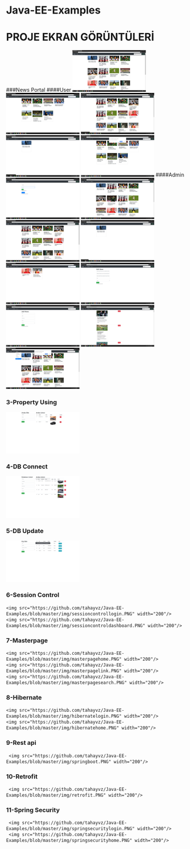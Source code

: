 # Java-EE-Examples

# PROJE EKRAN GÖRÜNTÜLERİ
 ###News Portal
  ####User
  <img src="https://github.com/tahayvz/Java-EE-Examples/blob/master/img/newsportaluserdashboard.PNG" width="200"/>
  <img src="https://github.com/tahayvz/Java-EE-Examples/blob/master/img/newsportalusersearch.PNG" width="200"/>
  <img src="https://github.com/tahayvz/Java-EE-Examples/blob/master/img/newsportalusersporcategory.PNG" width="200"/>
  <img src="https://github.com/tahayvz/Java-EE-Examples/blob/master/img/newsportalusertechcategory.PNG" width="200"/>
  <img src="https://github.com/tahayvz/Java-EE-Examples/blob/master/img/newsportaluserexit.PNG" width="200"/>
  ####Admin
  <img src="https://github.com/tahayvz/Java-EE-Examples/blob/master/img/newsportallogin.PNG" width="200"/>
  <img src="https://github.com/tahayvz/Java-EE-Examples/blob/master/img/newsportaldashboard.PNG" width="200"/>
  <img src="https://github.com/tahayvz/Java-EE-Examples/blob/master/img/newsportalsporcategory.PNG" width="200"/>
  <img src="https://github.com/tahayvz/Java-EE-Examples/blob/master/img/newsportaltechcategory.PNG" width="200"/>
  <img src="https://github.com/tahayvz/Java-EE-Examples/blob/master/img/newsportalsearch.PNG" width="200"/>
  <img src="https://github.com/tahayvz/Java-EE-Examples/blob/master/img/newsportaleditnews.PNG" width="200"/>
  <img src="https://github.com/tahayvz/Java-EE-Examples/blob/master/img/newsportaladdnews.PNG" width="200"/>
  <img src="https://github.com/tahayvz/Java-EE-Examples/blob/master/img/newsportal deletenews.PNG" width="200"/>
  <img src="https://github.com/tahayvz/Java-EE-Examples/blob/master/img/newsportalexit.PNG" width="200"/>

 ### 3-Property Using
   <img src="https://github.com/tahayvz/Java-EE-Examples/blob/master/img/propertyusing.PNG" width="200"/>

 ### 4-DB Connect
   <img src="https://github.com/tahayvz/Java-EE-Examples/blob/master/img/database.PNG" width="200"/>

### 5-DB Update
   <img src="https://github.com/tahayvz/Java-EE-Examples/blob/master/img/DBUpdate.PNG" width="200"/>

 ### 6-Session Control
    <img src="https://github.com/tahayvz/Java-EE-Examples/blob/master/img/sessioncontrollogin.PNG" width="200"/>
    <img src="https://github.com/tahayvz/Java-EE-Examples/blob/master/img/sessioncontroldashboard.PNG" width="200"/>

 ### 7-Masterpage
    <img src="https://github.com/tahayvz/Java-EE-Examples/blob/master/img/masterpagehome.PNG" width="200"/>
    <img src="https://github.com/tahayvz/Java-EE-Examples/blob/master/img/masterpagelink.PNG" width="200"/>
    <img src="https://github.com/tahayvz/Java-EE-Examples/blob/master/img/masterpagesearch.PNG" width="200"/>

 ### 8-Hibernate
    <img src="https://github.com/tahayvz/Java-EE-Examples/blob/master/img/hibernatelogin.PNG" width="200"/>
    <img src="https://github.com/tahayvz/Java-EE-Examples/blob/master/img/hibernatehome.PNG" width="200"/>
 
 ### 9-Rest api
     <img src="https://github.com/tahayvz/Java-EE-Examples/blob/master/img/springboot.PNG" width="200"/>

 ### 10-Retrofit
     <img src="https://github.com/tahayvz/Java-EE-Examples/blob/master/img/retrofit.PNG" width="200"/>

 ### 11-Spring Security
     <img src="https://github.com/tahayvz/Java-EE-Examples/blob/master/img/springsecuritylogin.PNG" width="200"/>
     <img src="https://github.com/tahayvz/Java-EE-Examples/blob/master/img/springsecurityhome.PNG" width="200"/>
